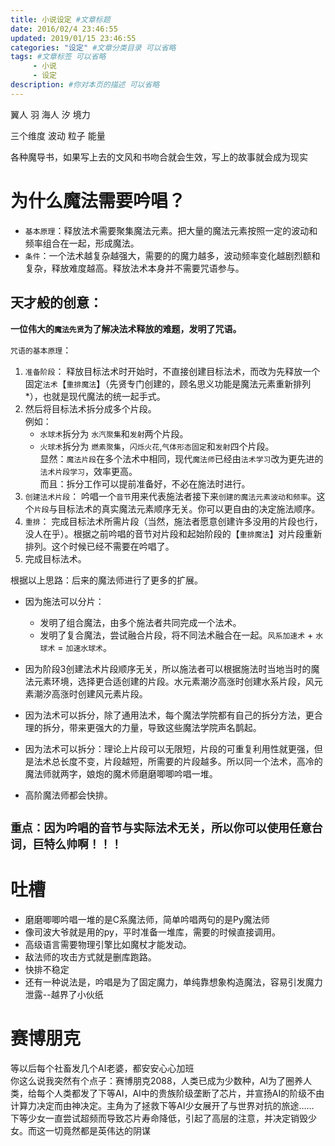 ```yaml
---
title: 小说设定 #文章标题
date: 2016/02/4 23:46:55
updated: 2019/01/15 23:46:55
categories: "设定" #文章分类目录 可以省略
tags: #文章标签 可以省略
     - 小说
     - 设定
description: #你对本页的描述 可以省略
---
```


翼人   羽
海人   汐
境力


三个维度   波动  粒子  能量


各种魔导书，如果写上去的文风和书吻合就会生效，写上的故事就会成为现实

# 为什么魔法需要吟唱？

+ `基本原理`：释放法术需要聚集魔法元素。把大量的魔法元素按照一定的波动和频率组合在一起，形成魔法。  
+ `条件`：一个法术越复杂越强大，需要的的魔力越多，波动频率变化越剧烈额和复杂，释放难度越高。释放法术本身并不需要咒语参与。

## 天才般的创意：

**一位伟大的`魔法先贤`为了解决法术释放的难题，发明了咒语。**  

`咒语的基本原理`：  
 1. `准备阶段`： 释放目标法术时开始时，不直接创建目标法术，而改为先释放一个固定`法术`【`重排魔法`】（先贤专门创建的，顾名思义功能是魔法元素重新排列*），也就是现代魔法的统一起手式。
 2. 然后将目标法术拆分成多个片段。  
    例如：  
    + `水球术`拆分为 `水汽聚集`和`发射`两个片段。  
    + `火球术`拆分为 `燃素聚集`，`闪烁火花`,`气体形态固定`和`发射`四个片段。   
    显然：`魔法片段`在多个法术中相同，现代`魔法师`已经由`法术学习`改为更先进的`法术片段学习`，效率更高。  
    而且：拆分工作可以提前准备好，不必在施法时进行。
 3. `创建法术片段`： 吟唱一个`音节`用来代表施法者接下来`创建的魔法元素波动和频率`。这个`片段`与目标法术的真实魔法元素顺序无关。你可以更自由的决定施法顺序。
 4. `重排`： 完成目标法术所需片段（当然，施法者愿意创建许多没用的片段也行，没人在乎）。根据之前吟唱的音节对片段和起始阶段的【`重排魔法`】对片段重新排列。这个时候已经不需要在吟唱了。
 5. 完成目标法术。
   
根据以上思路：后来的魔法师进行了更多的扩展。
- 因为施法可以分片：
  + 发明了组合魔法，由多个施法者共同完成一个法术。
  + 发明了复合魔法，尝试融合片段，将不同法术融合在一起。`风系加速术` + `水球术` = `加速水球术`。  
  
- 因为阶段3创建法术片段顺序无关，所以施法者可以根据施法时当地当时的魔法元素环境，选择更合适创建的片段。水元素潮汐高涨时创建水系片段，风元素潮汐高涨时创建风元素片段。
- 因为法术可以拆分，除了通用法术，每个魔法学院都有自己的拆分方法，更合理的拆分，带来更强大的力量，导致这些魔法学院声名鹊起。
  
- 因为法术可以拆分：理论上片段可以无限短，片段的可重复利用性就更强，但是法术总长度不变，片段越短，所需要的片段越多。所以同一个法术，高冷的魔法师就两字，娘炮的魔术师磨磨唧唧吟唱一堆。
- 高阶魔法师都会快排。
## `重点：因为吟唱的音节与实际法术无关，所以你可以使用任意台词，巨特么帅啊！！！`

# 吐槽

- 磨磨唧唧吟唱一堆的是C系魔法师，简单吟唱两句的是Py魔法师
- 像司波大爷就是用的py，平时准备一堆库，需要的时候直接调用。
- 高级语言需要物理引擎比如魔杖才能发动。
- 敌法师的攻击方式就是删库跑路。
- 快排不稳定
- 还有一种说法是，吟唱是为了固定魔力，单纯靠想象构造魔法，容易引发魔力泄露--越界了小伙纸




# 赛博朋克
等以后每个社畜发几个AI老婆，都安安心心加班  
你这么说我突然有个点子：赛博朋克2088，人类已成为少数种，AI为了圈养人类，给每个人类都发了下等AI，AI中的贵族阶级垄断了芯片，并宣扬AI的阶级不由计算力决定而由神决定。主角为了拯救下等AI少女展开了与世界对抗的旅途……  
下等少女一直尝试超频而导致芯片寿命降低，引起了高层的注意，并决定销毁少女。而这一切竟然都是英伟达的阴谋  

